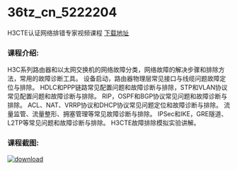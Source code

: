 # 36tz_cn_5222204
H3CTE认证网络排错专家视频课程
[下载地址](http://www.36tz.cn/article/5222204 "下载地址")
### 课程介绍:
H3C系列路由器和以太网交换机的网络故障分类，网络故障的解决步骤和排除方法，常用的故障诊断工具。
设备启动，路由器物理层常见接口与线缆问题故障定位与排除。
HDLC和PPP链路常见配置问题和故障诊断与排除，STP和VLAN协议常见配置问题和故障诊断与排除。
RIP，OSPF和BGP协议常见问题和故障诊断与排除。
ACL、NAT、VRRP协议和DHCP协议常见问题定位和故障诊断与排除。
流量监管、流量整形、拥塞管理等常见故障诊断与排除。
IPSec和IKE，GRE隧道、L2TP等常见问题和故障诊断与排除。
H3CTE故障排除模拟实验讲解。

### 课程截图:
[![download](http://36tz.cn/muke_img/2021_12_2-49.png "下载地址")](http://www.36tz.cn "下载地址")

